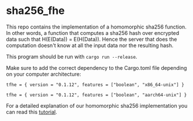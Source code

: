 # sha256_fhe

This repo contains the implementation of a homomorphic sha256 function. In other words, a function that computes a sha256 hash over encrypted data such that H(E(Data)) = E(H(Data)). Hence the server that does the computation doesn't know at all the input data nor the resulting hash.

This program should be run with ```cargo run --release```.

Make sure to add the correct dependency to the Cargo.toml file depending on your computer architecture:
```
tfhe = { version = "0.1.12", features = ["boolean", "x86_64-unix"] }
```
```
tfhe = { version = "0.1.12", features = ["boolean", "aarch64-unix"] }
```
For a detailed explanation of our homomorphic sha256 implementation you can read this [tutorial](https://github.com/JoseSK999/sha256_fhe/blob/main/tutorial.md).
